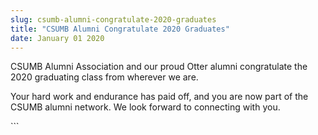 ```yaml
---
slug: csumb-alumni-congratulate-2020-graduates
title: "CSUMB Alumni Congratulate 2020 Graduates"
date: January 01 2020
---
```


 
<p>
  CSUMB Alumni Association and our proud Otter alumni congratulate the 2020
  graduating class from wherever we are.
</p>
<p>
  Your hard work and endurance has paid off, and you are now part of the CSUMB
  alumni network. We look forward to connecting with you.
</p>
```

